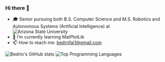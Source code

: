 ### Hi there 👋
- 🎓 Senior pursuing both B.S. Computer Science and M.S. Robotics and Autonomous Systems (Artificial Intelligence) at ![Arizona State University](https://www.asu.edu/) 
- 🌱 I’m currently learning MatPlotLib
- 📫 How to reach me: bedrrifai1@gmail.com

![Bedrio's GitHub stats](https://github-readme-stats.vercel.app/api?username=bedrio&theme=vue-dark&show_icons=true&count_private=true&include_all_commits=true)
![Top Programming Languages](https://github-readme-stats.vercel.app/api/top-langs/?username=bedrio&layout=compact&theme=vue-dark)
